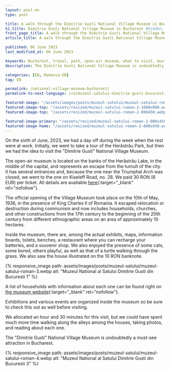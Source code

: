```yaml
---
layout: post.en
type: post

title: A walk through the Dimitrie Gusti National Village Museum in Bucharest #up in browser, max 60 chars
h1_title: Dimitrie Gusti National Village Museum in Bucharest #hidden, just for seo
front_page_title: A walk through the Dimitrie Gusti National Village Museum in Bucharest #shows on the front page
article_title: A walk through the Dimitrie Gusti National Village Museum in Bucharest #shows on article page

published: 06 June 2023
last_modified_at: 06 June 2023

keywords: Bucharest, travel, park, open-air museum, what to visit, must-see attraction, Romanian villages
description: The Dimitrie Gusti National Village Museum is undoubtedly a must-see attraction in Bucharest. The open-air museum is located on the banks of the Herăstrău lake, in the middle of the capital and represents an escape from the tumult of the city.

categories: [EN, Romania-EN]
tag: EN

permalink: /national-village-museum-bucharest/
permalink-to-next-language: /ro/muzeul-satului-dimitrie-gusti-bucuresti/

featured-image: "/assets/images/posts/muzeul-satului/muzeul-satului-roman-2.webp" # full size, poate fi empty daca featured-image-top e empty
featured-image-top: "/assets/resized/muzeul-satului-roman-2-1600x900.webp" # prima poza din articol, poate fi empty
featured-image-top: "/assets/resized/muzeul-satului-roman-2-800450.webp" # prima poza din articol, poate fi empty

featured-image-primary: "/assets/resized/muzeul-satului-roman-2-800x450.webp" # poza care apare pe prima pagina landscape
featured-image-home: "/assets/resized/muzeul-satului-roman-2-800x450.webp" # poza care apare pe prima pagina square
---
```


On the sixth of June, 2023, we had a day off during the week when the rest were at work. Initially, we went to take a tour of the Herăstrău Park, but then we had the idea to visit the "Dimitrie Gusti" National Village Museum.

The open-air museum is located on the banks of the Herăstrău Lake, in the middle of the capital, and represents an escape from the tumult of the city. It has several entrances and, because the one near the Triumphal Arch was closed, we went to the one on Kiseleff Road, no. 28. We paid 30 RON (6 EUR) per ticket. All details are available [here](https://muzeul-satului.ro/en/acces-muzeu/){:target="_blank" rel="nofollow"}.

The official opening of the Village Museum took place on the 10th of May, 1936, in the presence of King Charles II of Romania. It escaped relocation or destruction during communism and now includes households, churches, and other constructions from the 17th century to the beginning of the 20th century from different ethnographic areas on an area of approximately 10 hectares.

Inside the museum, there are, among the actual exhibits, maps, information boards, toilets, benches, a restaurant where you can recharge your batteries, and a souvenir shop. We also enjoyed the presence of some cats, some bored, others playful, as well as that of a turtle walking through the grass. We also saw the house illustrated on the 10 RON banknote.

{% responsive_image path: assets/images/posts/muzeul-satului/muzeul-satului-roman-3.webp alt: "Muzeul National al Satului Dimitrie Gusti din Bucuresti 1" %}

A list of households with information about each one can be found right on [the museum website](https://muzeul-satului.ro/en/despre-noi/patrimoniul-muzeului/expozitia-permanenta-in-aer-liber/){:target="_blank" rel="nofollow"}.

Exhibitions and various events are organized inside the museum so be sure to check this out as well before visiting.

We allocated an hour and 30 minutes for this visit, but we could have spent much more time walking along the alleys among the houses, taking photos, and reading about each one.

The "Dimitrie Gusti" National Village Museum is undoubtedly a must-see attraction in Bucharest.

{% responsive_image path: assets/images/posts/muzeul-satului/muzeul-satului-roman-4.webp alt: "Muzeul National al Satului Dimitrie Gusti din Bucuresti 3" %}


